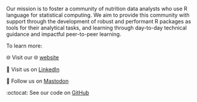 Our mission is to foster a community of nutrition data analysts who use R language for statistical computing. We aim to provide this community with support through the development of robust and performant R packages as tools for their analytical tasks, and learning through day-to-day technical guidance and impactful peer-to-peer learning.

To learn more:

:globe_with_meridians: Visit our :globe_with_meridians: [website](https://katilingban.io)

:link: Visit us on  [LinkedIn](https://www.linkedin.com/company/katilingban/)

:elephant: Follow us on  <a rel="me" rel="nofollow" href="https://fosstodon.org/@katilingban">Mastodon</a>

:octocat: See our code on [GitHub](https://github.com/katilingban)
